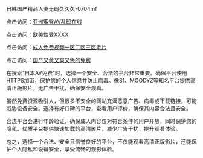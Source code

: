 
日韩国产精品人妻无码久久久-0704mf

点击访问：<a href="https://tfda.pages.dev/">亚洲蜜臀AV乱码在线</a>

点击访问：<a href="https://bsdf-5f5.pages.dev/">欧美性受XXXX</a>

点击访问：<a href="https://cfad.pages.dev/">成人免费视频一区二区三区毛片</a>

点击访问：<a href="https://gfd-5xg.pages.dev/">国产又黄又爽又色的免费</a>


在搜索“日本AV免费”时，选择一个安全、合法的平台非常重要。确保平台使用HTTPS加密，保护您的个人信息并防止病毒。像S1、MOODYZ等知名平台提供高清正版影片，无广告干扰，确保安全观看。

虽然免费资源吸引人，但很多不安全的网站充满恶意广告、病毒或下载链接，可能威胁设备安全。选择有好口碑的平台，查看用户评价，确保其内容合法且安全。

合法平台会进行年龄验证，确保成人内容仅对符合条件的用户开放，同时保护您的隐私。优质平台提供快速加载的高清影片，减少广告干扰，提升观看体验。

总之，选择一个合法、安全且信誉良好的平台，不仅能观看高清正版影片，还能保护个人隐私和设备安全，享受流畅的观影体验。

<span style="display:none;">[Canonical link](https://github.com/ss20250704/ss14- ）</span>
